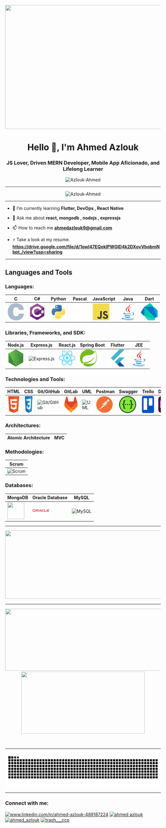 <p align="center">
<img src="https://repository-images.githubusercontent.com/588181932/e36ec678-7984-4cdd-8e4c-a3932772ff8e" height="400" width="1100" />
</p>
<h1 align="center">Hello 👋, I'm Ahmed Azlouk</h1>
<h3 align="center">JS Lover, Driven MERN Developer, Mobile App Aficionado, and Lifelong Learner</h3>

<p align="center"> <img src="https://komarev.com/ghpvc/?username=Azlouk-Ahmed&label=Profile%20views&color=0e75b6&style=flat" alt="Azlouk-Ahmed" /> </p>

---



<div align="center">
  <img src="https://github-profile-trophy.vercel.app/?username=Azlouk-Ahmed&theme=gruvbox" alt="Azlouk-Ahmed" />
</div>

---

- 🌱 I’m currently learning **Flutter, DevOps , React Native**

- 💬 Ask me about **react, mongodb , nodejs , expressjs**

- 📫 How to reach me **ahmedazlouk9@gmail.com**

- ⚡ Take a look at my resume. **https://drive.google.com/file/d/1owI47EQeklPWGID4k2DXovVbobmNbpt_/view?usp=sharing**


---

## Languages and Tools
<div>

### Languages:
| C | C# | Python | Pascal | JavaScript | Java | Dart |
|----------|----------|----------|----------|----------|----------|----------|
| <img src="https://github.com/devicons/devicon/blob/master/icons/c/c-original.svg" title="C" alt="C" width="55" height="55"/> | <img src="https://github.com/devicons/devicon/blob/master/icons/csharp/csharp-original.svg" title="C#" alt="C#" width="55" height="55"/> | <img src="https://github.com/devicons/devicon/blob/master/icons/python/python-original.svg" title="Python" alt="Python" width="55" height="55"/> | <img src="https://github.com/devicons/devicon/blob/master/icons/pascal/pascal-original.svg" title="Pascal" alt="Pascal" width="55" height="55"/> | <img src="https://github.com/devicons/devicon/blob/master/icons/javascript/javascript-original.svg" title="JavaScript" alt="JavaScript" width="55" height="55"/> | <img src="https://github.com/devicons/devicon/blob/master/icons/java/java-original.svg" title="Java" alt="Java" width="55" height="55"/> | <img src="https://github.com/devicons/devicon/blob/master/icons/dart/dart-original.svg" title="Dart" alt="Dart" width="55" height="55"/> |

### Libraries, Frameworks, and SDK:
| Node.js | Express.js | React.js | Spring Boot | Flutter | JEE |
|----------|----------|----------|----------|----------|----------|
| <img src="https://github.com/devicons/devicon/blob/master/icons/nodejs/nodejs-original.svg" title="Node.js" alt="Node.js" width="55" height="55"/> | <img src="https://www.factfc.com/wp-content/uploads/2024/04/express-js.png" title="Express.js" alt="Express.js" width="55" height="55"/> | <img src="https://github.com/devicons/devicon/blob/master/icons/react/react-original.svg" title="React.js" alt="React.js" width="55" height="55"/> | <img src="https://github.com/devicons/devicon/blob/master/icons/spring/spring-original.svg" title="Spring Boot" alt="Spring Boot" width="55" height="55"/> | <img src="https://github.com/devicons/devicon/blob/master/icons/flutter/flutter-original.svg" title="Flutter" alt="Flutter" width="55" height="55"/> | <img src="https://github.com/devicons/devicon/blob/master/icons/java/java-original.svg" title="JEE" alt="JEE" width="55" height="55"/> |

### Technologies and Tools:
| HTML | CSS | Git/GitHub | GitLab | UML | Postman | Swagger | Trello | Dreamweaver | FrontPage | Figma |
|----------|----------|----------|----------|----------|----------|----------|----------|----------|----------|----------|
| <img src="https://github.com/devicons/devicon/blob/master/icons/html5/html5-original.svg" title="HTML" alt="HTML" width="55" height="55"/> | <img src="https://github.com/devicons/devicon/blob/master/icons/css3/css3-original.svg" title="CSS" alt="CSS" width="55" height="55"/> | <img src="https://user-images.githubusercontent.com/74038190/212257468-1e9a91f1-b626-4baa-b15d-5c385dfa7ed2.gif" title="Git/GitHub" alt="Git/GitHub" width="55" height="55"/> | <img src="https://github.com/devicons/devicon/blob/master/icons/gitlab/gitlab-original.svg" title="GitLab" alt="GitLab" width="55" height="55"/> | <img src="https://upload.wikimedia.org/wikipedia/commons/d/d5/UML_logo.svg" title="UML" alt="UML" width="55" height="55"/> | <img src="https://github.com/devicons/devicon/blob/master/icons/postman/postman-original.svg" title="Postman" alt="Postman" width="55" height="55"/> | <img src="https://github.com/devicons/devicon/blob/master/icons/swagger/swagger-original.svg" title="Swagger" alt="Swagger" width="55" height="55"/> | <img src="https://github.com/devicons/devicon/blob/master/icons/trello/trello-plain.svg" title="Trello" alt="Trello" width="55" height="55"/> | <img src="https://github.com/devicons/devicon/blob/master/icons/dreamweaver/dreamweaver-original.svg" title="Dreamweaver" alt="Dreamweaver" width="55" height="55"/> | <img src="https://upload.wikimedia.org/wikipedia/commons/thumb/f/fc/Microsoft_Office_FrontPage_%282000–03%29.svg/180px-Microsoft_Office_FrontPage_%282000–03%29.svg.png" title="FrontPage" alt="FrontPage" width="55" height="55"/> | <img src="https://github.com/devicons/devicon/blob/master/icons/figma/figma-original.svg" title="Figma" alt="Figma" width="55" height="55"/> |

### Architectures:
| Atomic Architecture | MVC |
|----------|----------|

### Methodologies:
| Scrum |
|----------|
| <img src="https://pluralsight2.imgix.net/paths/images/scrum-a5c44d8364.png" title="Scrum" alt="Scrum" width="55" height="55"/> |

### Databases:
| MongoDB | Oracle Database | MySQL | 
|----------|----------|----------|
| <img src="https://github.com/Anmol-Baranwal/Cool-GIFs-For-GitHub/assets/74038190/398b19b1-9aae-4c1f-8bc0-d172a2c08d68" width="55" height="55"> | <img src="https://github.com/devicons/devicon/blob/master/icons/oracle/oracle-original.svg" title="Oracle Database" alt="Oracle Database" width="55" height="55"/> | <img src="https://static.cdnlogo.com/logos/m/91/mysql.svg" title="MySQL" alt="MySQL" width="55" height="55"/> | 
</div>


---

  
<p align="center">
  <img width="800" height="220" src="https://streak-stats.demolab.com?user=Azlouk-Ahmed&theme=highcontrast&hide_border=true&border_radius=5&card_width=800">
</p>


---
<p align="center">
  <img width="600" height="200" src="https://github-readme-stats.vercel.app/api?username=Azlouk-Ahmed&show_icons=true&theme=vision-friendly-dark">
  <img width="400" height="200" src="https://github-readme-stats.vercel.app/api/top-langs/?username=Azlouk-Ahmed&size_weight=0.0005&count_weight=0.3&layout=compact&theme=vision-friendly-dark">
</p>
 


<div id="header" align="center">
  <img src="https://komarev.com/ghpvc/?username=Azlouk-Ahmed&style=for-the-badge&color=orange" alt=""/>
</div>



---

  
![snake gif](https://github.com/Azlouk-Ahmed/Azlouk-Ahmed/blob/output/github-snake-dark.svg)


---







<h3 align="left">Connect with me:</h3>
<p align="left">
<a href="www.linkedin.com/in/ahmed-azlouk-489187224" target="blank"><img align="center" src="https://raw.githubusercontent.com/rahuldkjain/github-profile-readme-generator/master/src/images/icons/Social/linked-in-alt.svg" alt="www.linkedin.com/in/ahmed-azlouk-489187224" height="30" width="40" /></a>
<a href="https://fb.com/ahmed azlouk" target="blank"><img align="center" src="https://raw.githubusercontent.com/rahuldkjain/github-profile-readme-generator/master/src/images/icons/Social/facebook.svg" alt="ahmed azlouk" height="30" width="40" /></a>
<a href="https://instagram.com/ahmed_azlouk" target="blank"><img align="center" src="https://raw.githubusercontent.com/rahuldkjain/github-profile-readme-generator/master/src/images/icons/Social/instagram.svg" alt="ahmed_azlouk" height="30" width="40" /></a>
<a href="https://discord.gg/trash___ccp" target="blank"><img align="center" src="https://raw.githubusercontent.com/rahuldkjain/github-profile-readme-generator/master/src/images/icons/Social/discord.svg" alt="trash___ccp" height="30" width="40" /></a>
</p>
